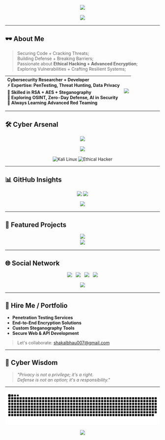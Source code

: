 <!-- Hacker Banner -->
<p align="center">
  <img src="https://capsule-render.vercel.app/api?type=waving&color=0:39FF14,100:004466&height=220&section=header&text=ShakalBhau0001%20|%20Cybersecurity%20Specialist&fontSize=38&fontColor=ffffff&animation=fadeIn&fontAlignY=38"/>
</p>

<!-- Animated Hacker Intro -->
<p align="center">
  <img src="https://readme-typing-svg.herokuapp.com?font=Fira+Code&size=25&duration=3500&pause=1000&color=39FF14&center=true&vCenter=true&width=650&lines=Hello+World!+👾;I+am+ShakalBhau0001;+Cybersecurity+Specialist;Securing+Systems+;+Breaking+Barriers;Ethical+Hacking+%7C+Encryption+%7C+Steganography;Think+Before+You+Click+;+Encrypt+Before+You+Send!">
</p>

---

## 🕶️ About Me

> Securing Code + Cracking Threats;  
> Building Defense + Breaking Barriers;  
> Passionate about **Ethical Hacking + Advanced Encryption**;  
> Exploring Vulnerabilities + Crafting Resilient Systems;  

| **Cybersecurity Researcher + Developer** <br> ⚡ Expertise: **PenTesting, Threat Hunting, Data Privacy** <br> 🔐 Skilled in **RSA + AES + Steganography** <br> 🧠 Exploring **OSINT, Zero-Day Defense, AI in Security** <br> 🌱 Always Learning **Advanced Red Teaming** | <img src="https://media.giphy.com/media/YQitE4YNQNahy/giphy.gif" width="300"/> |
| :--- | :--- |

---

## 🛠 Cyber Arsenal

<p align="center">
  <img src="https://skillicons.dev/icons?i=python,cpp,java,linux,git,github,bash,docker,raspberrypi" height="48"/>
</p>
<p align="center">
  <img src="https://skillicons.dev/icons?i=mongodb,mysql,sqlite,react,nodejs,express,postman" height="48"/>
</p>
<p align="center">
  <img src="https://img.icons8.com/color/48/kali-linux.png" height="48" title="Kali Linux"/>
  <img src="https://img.icons8.com/fluency/48/anonymous-mask.png" height="48" title="Ethical Hacker"/>
 </p>

---

## 📊 GitHub Insights

<p align="center">
  <img src="https://github-readme-stats.vercel.app/api?username=ShakalBhau0001&show_icons=true&theme=radical&hide_border=true&count_private=true" height="180px"/>
  <img src="https://github-readme-stats.vercel.app/api/top-langs/?username=ShakalBhau0001&layout=compact&theme=radical&hide_border=true" height="180px"/>
</p>

<p align="center">
  <img src="https://github-readme-streak-stats.herokuapp.com/?user=ShakalBhau0001&theme=radical&hide_border=true" height="180px"/>
</p>

---

## 🚀 Featured Projects

<p align="center">
  <a href="https://github.com/ShakalBhau0001/SecureComm-Plus">
    <img src="https://github-readme-stats.vercel.app/api/pin/?username=ShakalBhau0001&repo=SecureComm-Plus&theme=radical"/>
  </a>
  <br/>
  <a href="https://github.com/ShakalBhau0001/Cyber-Toolbox">
    <img src="https://github-readme-stats.vercel.app/api/pin/?username=ShakalBhau0001&repo=Cyber-Toolbox&theme=radical"/>
  </a>
</p>

---

## 🌐 Social Network

<p align="center">
  <a href="https://linkedin.com/in/shakalbhau0001" target="_blank"><img src="https://skillicons.dev/icons?i=linkedin" width="48"/></a>
  &nbsp;
  <a href="https://twitter.com/ShakalBhau0001" target="_blank"><img src="https://skillicons.dev/icons?i=twitter" width="48"/></a>
  &nbsp;
  <a href="mailto:shakalbhau0001@gmail.com" target="_blank"><img src="https://cdn-icons-png.flaticon.com/512/732/732200.png" width="48"/></a>
  &nbsp;
  <a href="https://github.com/ShakalBhau0001" target="_blank"><img src="https://skillicons.dev/icons?i=github" width="48"/></a>
</p>

<p align="center">
  <img src="https://readme-typing-svg.herokuapp.com?font=Fira+Code&size=16&duration=3000&pause=1000&color=39FF14&center=true&vCenter=true&width=500&lines=Hack+to+Protect;+Defend+to+Survive;+Code+to+Empower;+Encrypt+to+Secure!"/>
</p>

---

## 💼 Hire Me / Portfolio

- **Penetration Testing Services**  
- **End-to-End Encryption Solutions**  
- **Custom Steganography Tools**  
- **Secure Web & API Development**  

> Let's collaborate: [shakalbhau007@gmail.com](mailto:shakalbhau007@gmail.com)

---

## 🧠 Cyber Wisdom

> *"Privacy is not a privilege; it's a right.  
> Defense is not an option; it's a responsibility."*

---

<!-- Snake Contribution Animation -->
<p align="center">
  <img src="https://raw.githubusercontent.com/Platane/snk/output/github-contribution-grid-snake-dark.svg"/>
</p>

<!-- Footer -->
<p align="center">
  <img src="https://capsule-render.vercel.app/api?type=waving&color=0:004466,100:39FF14&height=120&section=footer"/>
</p>
